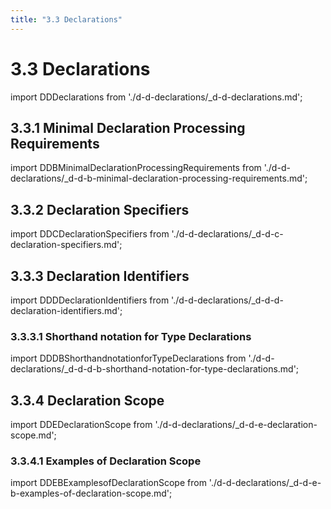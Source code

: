 ```yaml
---
title: "3.3 Declarations"
---
```


# 3.3 Declarations

import DDDeclarations from './d-d-declarations/_d-d-declarations.md';

<DDDeclarations />

## 3.3.1 Minimal Declaration Processing Requirements

import DDBMinimalDeclarationProcessingRequirements from './d-d-declarations/_d-d-b-minimal-declaration-processing-requirements.md';

<DDBMinimalDeclarationProcessingRequirements />

## 3.3.2 Declaration Specifiers

import DDCDeclarationSpecifiers from './d-d-declarations/_d-d-c-declaration-specifiers.md';

<DDCDeclarationSpecifiers />

## 3.3.3 Declaration Identifiers

import DDDDeclarationIdentifiers from './d-d-declarations/_d-d-d-declaration-identifiers.md';

<DDDDeclarationIdentifiers />

### 3.3.3.1 Shorthand notation for Type Declarations

import DDDBShorthandnotationforTypeDeclarations from './d-d-declarations/_d-d-d-b-shorthand-notation-for-type-declarations.md';

<DDDBShorthandnotationforTypeDeclarations />

## 3.3.4 Declaration Scope

import DDEDeclarationScope from './d-d-declarations/_d-d-e-declaration-scope.md';

<DDEDeclarationScope />

### 3.3.4.1 Examples of Declaration Scope

import DDEBExamplesofDeclarationScope from './d-d-declarations/_d-d-e-b-examples-of-declaration-scope.md';

<DDEBExamplesofDeclarationScope />

